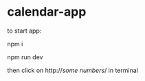 # calendar-app
to start app: 

npm i

npm run dev

then click on http://*some numbers*/ in terminal
